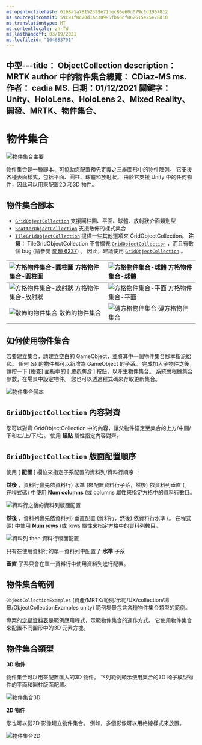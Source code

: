 ```yaml
---
ms.openlocfilehash: 61b8a1a78152399e71bec86e60d079c1d1957812
ms.sourcegitcommit: 59c91f8c70d1ad30995fba6cf862615e25e78d10
ms.translationtype: MT
ms.contentlocale: zh-TW
ms.lasthandoff: 03/19/2021
ms.locfileid: "104683791"
---
```

中型---title： ObjectCollection description： MRTK author 中的物件集合總覽： CDiaz-MS ms. 作者： cadia MS. 日期：01/12/2021 關鍵字： Unity、HoloLens、HoloLens 2、Mixed Reality、開發、MRTK、物件集合、
---

# <a name="object-collection"></a>物件集合

![物件集合主要](../images/object-collection/MRTK_ObjectCollection_Main.jpg)

物件集合是一種腳本，可協助您配置預先定義之三維圖形中的物件陣列。 它支援各種表面樣式，包括平面、圓柱、球體和放射狀。 由於它支援 Unity 中的任何物件，因此可以用來配置2D 和3D 物件。

## <a name="object-collection-scripts"></a>物件集合腳本

- [`GridObjectCollection`](xref:Microsoft.MixedReality.Toolkit.Utilities.GridObjectCollection) 支援圓柱圖、平面、球體、放射狀介面類別型
- [`ScatterObjectCollection`](xref:Microsoft.MixedReality.Toolkit.Utilities.ScatterObjectCollection) 支援散佈的樣式集合  
- [`TileGridObjectCollection`](xref:Microsoft.MixedReality.Toolkit.Utilities.TileGridObjectCollection) 提供一些其他選項來 GridObjectCollection。 **注意：** TileGridObjectCollection 不會擴充 [`GridObjectCollection`](xref:Microsoft.MixedReality.Toolkit.Utilities.GridObjectCollection) ，而且有數個 bug (請參閱 [問題 6237](https://github.com/microsoft/MixedRealityToolkit-Unity/issues/6237)) 。 因此，建議使用 [`GridObjectCollection`](xref:Microsoft.MixedReality.Toolkit.Utilities.GridObjectCollection) 。

|![方格物件集合-圓柱圖](../images/object-collection/MRTK_ObjectCollectionCylinder.png) 方格物件集合-圓柱圖 | ![方格物件集合-球體](../images/object-collection/MRTK_ObjectCollectionSphere.png) 方格物件集合-球體 |
|:--- | :--- |
|![方格物件集合-放射狀](../images/object-collection/MRTK_ObjectCollectionRadial.png) 方格物件集合-放射狀 | ![方格物件集合-平面](../images/object-collection/MRTK_ObjectCollectionPlane.png) 方格物件集合-平面 |
|![散佈的物件集合](../images/object-collection/MRTK_ObjectCollectionScattered.png) 散佈的物件集合 | ![磚方格物件集合](../images/object-collection/MRTK_ObjectCollectionTileGrid.png) 磚方格物件集合 |

## <a name="how-to-use-an-object-collection"></a>如何使用物件集合

若要建立集合，請建立空白的 GameObject，並將其中一個物件集合腳本指派給它。 任何 (s) 的物件都可以新增為 GameObject 的子系。 完成加入子物件之後，請按一下 [檢查] 面板中的 [ *更新集合* ] 按鈕，以產生物件集合。 系統會根據集合參數，在場景中設定物件。 您也可以透過程式碼來存取更新集合。

![物件集合腳本](../images/object-collection/MRTK_ObjectCollectionScript.png)

## <a name="gridobjectcollection-content-alignment"></a>`GridObjectCollection` 內容對齊

您可以對齊 GridObjectCollection 中的內容，讓父物件錨定至集合的上方/中間/下和左/上/下/右。 使用 **錨點** 屬性指定內容對齊。

## <a name="gridobjectcollection-layout-order"></a>`GridObjectCollection` 版面配置順序

使用 [ **配置** ] 欄位來指定子系配置的資料列/資料行順序：

**然後** ，資料行會先依資料行) 水準 (來配置資料行子系，然後) 依資料列垂直 (。 在程式碼) 中使用 **Num columns** (或 columns 屬性來指定方格中的資料行數目。

![資料行之後的資料列版面配置](../images/object-collection/MRTK_ColumnThenRow.png)

**然後** ，資料列會先依資料列) 垂直配置 (資料行，然後) 依資料行水準 (。 在程式碼) 中使用 **Num rows** (或 rows 屬性來指定方格中的資料列數目。

![資料列 then 資料行版面配置](../images/object-collection/MRTK_RowThenColumn.png)

只有在使用資料行的單一資料列中配置了 **水準** 子系

**垂直** 子系只會在單一資料行中使用資料列進行配置。

## <a name="object-collection-examples"></a>物件集合範例

`ObjectCollectionExamples` (資產/MRTK/範例/示範/UX/collection/場景/ObjectCollectionExamples unity) 範例場景包含各種物件集合類型的範例。

專案的[定期資料表](https://github.com/Microsoft/MRDesignLabs_Unity_PeriodicTable)是範例應用程式，示範物件集合的運作方式。 它使用物件集合來配置不同圖形中的3D 元素方塊。

## <a name="object-collection-types"></a>物件集合類型

**3D 物件**

物件集合可以用來配置匯入的3D 物件。 下列範例顯示使用集合的3D 椅子模型物件的平面和圓柱版面配置。

![物件集合3D](../images/object-collection/MRTK_ObjectCollection_3DObjects.jpg)

**2D 物件**

您也可以從2D 影像建立物件集合。 例如，多個影像可以用格線樣式來放置。

![物件集合2D](../images/object-collection/MRTK_ObjectCollection_Layout_2DImages.jpg)
